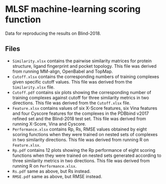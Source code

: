 # MLSF machine-learning scoring function
Data for reproducing the results on Blind-2018.

## Files
* `Similarity.xlsx` contains the pairwise similarity matrices for protein structure, ligand fingerprint and pocket topology. This file was derived from running MM-align, OpenBabel and TopMap.
* `Cutoff.xlsx` contains the corresponding numbers of training complexes given specific cutoff values. This file was derived from the `Similarity.xlsx` file.
* `Cutoff.pdf` contains six plots showing the corresponding number of training complexes against cutoff for three similarity metrics in two directions. This file was derived from the `Cutoff.xlsx` file.
* `Feature.xlsx` contains values of six X-Score features, six Vina features and four Cyscore features for the complexes in the PDBbind v2017 refined set and the Blind-2018 test set. This file was derived from running X-Score, Vina and Cyscore.
* `Performance.xlsx` contains Rp, Rs, RMSE values obtained by eight scoring functions when they were trained on nested sets of complexes in two similarity directions. This file was derived from running R on `Feature.xlsx`.
* `Rp.pdf` contains 12 plots showing the Rp performance of eight scoring functions when they were trained on nested sets generated according to three similarity metrics in two directions. This file was derived from running R on `Performance.xlsx`.
* `Rs.pdf` same as above, but Rs instead.
* `RMSE.pdf` same as above, but RMSE instead.
